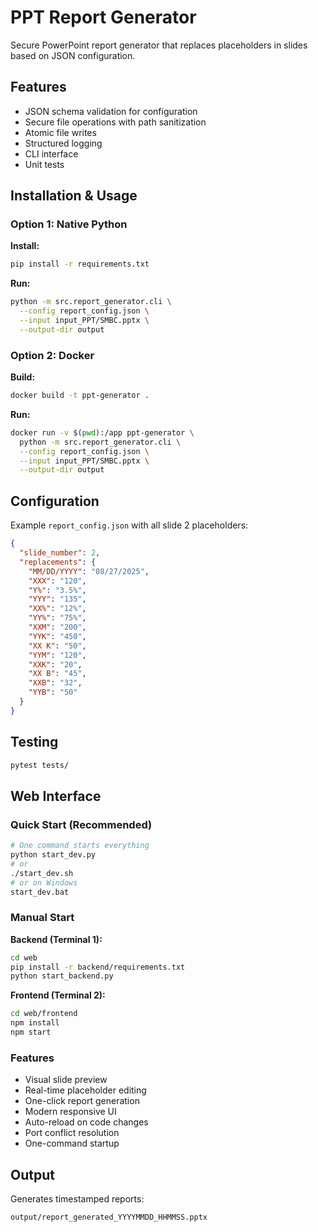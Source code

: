 # PPT Report Generator

Secure PowerPoint report generator that replaces placeholders in slides based on JSON configuration.

## Features

- JSON schema validation for configuration
- Secure file operations with path sanitization
- Atomic file writes
- Structured logging
- CLI interface
- Unit tests

## Installation & Usage

### Option 1: Native Python

**Install:**
```bash
pip install -r requirements.txt
```

**Run:**
```bash
python -m src.report_generator.cli \
  --config report_config.json \
  --input input_PPT/SMBC.pptx \
  --output-dir output
```

### Option 2: Docker

**Build:**
```bash
docker build -t ppt-generator .
```

**Run:**
```bash
docker run -v $(pwd):/app ppt-generator \
  python -m src.report_generator.cli \
  --config report_config.json \
  --input input_PPT/SMBC.pptx \
  --output-dir output
```

## Configuration

Example `report_config.json` with all slide 2 placeholders:

```json
{
  "slide_number": 2,
  "replacements": {
    "MM/DD/YYYY": "08/27/2025",
    "XXX": "120",
    "Y%": "3.5%",
    "YYY": "135",
    "XX%": "12%",
    "YY%": "75%",
    "XXM": "200",
    "YYK": "450",
    "XX K": "50",
    "YYM": "120",
    "XXK": "20",
    "XX B": "45",
    "XXB": "32",
    "YYB": "50"
  }
}
```

## Testing

```bash
pytest tests/
```

## Web Interface

### Quick Start (Recommended)
```bash
# One command starts everything
python start_dev.py
# or
./start_dev.sh
# or on Windows
start_dev.bat
```

### Manual Start
**Backend (Terminal 1):**
```bash
cd web
pip install -r backend/requirements.txt
python start_backend.py
```

**Frontend (Terminal 2):**
```bash
cd web/frontend
npm install
npm start
```

### Features
- Visual slide preview
- Real-time placeholder editing
- One-click report generation
- Modern responsive UI
- Auto-reload on code changes
- Port conflict resolution
- One-command startup

## Output

Generates timestamped reports:
```
output/report_generated_YYYYMMDD_HHMMSS.pptx
```
